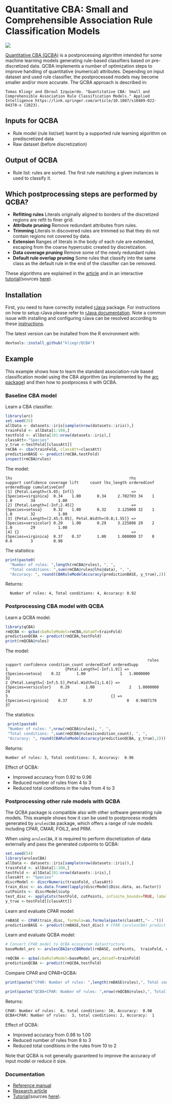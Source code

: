 # Quantitative CBA: Small and Comprehensible Association Rule Classification Models 

[![](https://www.r-pkg.org/badges/version/qCBA)](https://cran.r-project.org/web/packages/qCBA/index.html)
 
[Quantitative CBA (QCBA)](https://link.springer.com/article/10.1007/s10489-022-04370-x) is a postprocessing algorithm intended for some machine learning models generating rule-based classifiers based on pre-discretized data.  QCBA implements a number of 
optimization steps to improve handling of quantitative (numerical) attributes. Depending on input dataset and used rule classifier, the postprocessed models may become smaller and/or more accurate. 
The QCBA approach is described in:
 ```
Tomas Kliegr and Ebroul Izquierdo. "Quantitative CBA: Small and Comprehensible Association Rule Classification Models." Applied Intelligence https://link.springer.com/article/10.1007/s10489-022-04370-x (2023).
 ```

## Inputs for  QCBA
- Rule model (rule list/set) learnt by a supported rule learning algorithm on prediscretized data
- Raw dataset (before discretization) 

## Output of QCBA
- Rule list: rules are sorted. The first  rule matching a given instances is used to classify it.

## Which postprocessing steps are performed by QCBA?

- **Refitting rules** Literals originally aligned to borders of the discretized  regions are refit to finer grid.
- **Attribute pruning** Remove redundant attributes from rules. 
- **Trimming** Literals in discovered rules are trimmed so that they do not contain regions not covered by data.
- **Extension** Ranges of literals in the body of each rule are extended, escaping from the coarse hypercubic created by discretization.
- **Data coverage pruning** Remove some of the newly redundant rules
- **Default rule overlap pruning** Some rules that classify into the same class as the default rule in the end of the classifier can be removed. 

These algorithms are explained in the [article](https://link.springer.com/article/10.1007/s10489-022-04370-x) and in an interactive [tutorial](http://nb.vse.cz/~klit01/qcba/tutorial.html)(sources [here](https://github.com/kliegr/QCBA/blob/master/man/tutorial.Rmd)).

## Installation
First, you need to have correctly installed [rJava](https://cran.r-project.org/web/packages/rJava/index.html) package. 
For instructions on how to setup rJava please refer to [rJava documentation](https://cran.r-project.org/web/packages/rJava/index.html).
Note a common issue with installing and configuring rJava can be resolved according to these [instructions](https://stackoverflow.com/questions/3311940/r-rjava-package-install-failing).

The latest version can be installed from the R environment with:
```R
devtools::install_github("kliegr/QCBA")
```
## Example
This example shows how to learn the standard association-rule based classification model 
using the CBA algorithm (as implemented by the [arc package](https://github.com/kliegr/arc)) 
and then how to postprocess it with QCBA.

### Baseline CBA model

Learn a CBA classifier.
```R
library(arc)
set.seed(25)
allData <- datasets::iris[sample(nrow(datasets::iris)),]
trainFold <- allData[1:100,]
testFold <- allData[101:nrow(datasets::iris),]
classAtt<-"Species"
y_true <-testFold[[classAtt]]
rmCBA <- cba(trainFold, classAtt=classAtt)
predictionBASE <- predict(rmCBA,testFold)
inspect(rmCBA@rules)
```
The model:

    lhs                                                   rhs                  support confidence coverage lift     count lhs_length orderedConf orderedSupp cumulativeConf
    [1] {Petal.Length=(5.05; Inf]}                         => {Species=virginica}  0.34    1.00       0.34     2.702703 34    1          1.0        34          1.00      
    [2] {Petal.Length=[-Inf;2.45]}                         => {Species=setosa}     0.32    1.00       0.32     3.125000 32    1          1.0        32          1.00        
    [3] {Petal.Length=(2.45;5.05], Petal.Width=(0.8;1.55]} => {Species=versicolor} 0.29    1.00       0.29     3.225806 29    2          1.0        29          1.00         
    [4] {}                                                 => {Species=virginica}  0.37    0.37       1.00     1.000000 37    0          0.6        3         0.98        

The statistics:
```R
print(paste0(
  "Number of rules: ",length(rmCBA@rules), ", ",
  "Total conditions: ",sum(rmCBA@rules@lhs@data), ", ", 
  "Accuracy: ", round(CBARuleModelAccuracy(predictionBASE, y_true),2)))
```
Returns:

      Number of rules: 4, Total conditions: 4, Accuracy: 0.92

### Postprocessing CBA model with QCBA
Learn a QCBA model.
```R
library(qCBA)
rmQCBA <- qcba(cbaRuleModel=rmCBA,datadf=trainFold)
predictionQCBA <- predict(rmQCBA,testFold)
print(rmQCBA@rules)
``` 
The model:

                                                                  rules support confidence condition_count orderedConf orderedSupp
    1                         {Petal.Length=[-Inf;1.9]} => {Species=setosa}    0.32       1.00               1   1.0000000          32
    2 {Petal.Length=[-Inf;5.5],Petal.Width=[1;1.6]} => {Species=versicolor}    0.29       1.00               2   1.0000000          29
    3                                             {} => {Species=virginica}    0.37       0.37               0   0.9487179          37
The statistics:
```R
 print(paste0(
 "Number of rules: ",nrow(rmQCBA$rules), ", ",
 "Total conditions: ",sum(rmQCBA@rules$condition_count), ", ", 
 "Accuracy: ", round(CBARuleModelAccuracy(predictionQCBA, y_true),2)))
```
Returns:

    Number of rules: 3, Total conditions: 3, Accuracy:  0.96

Effect of QCBA:
- Improved accuracy from 0.92 to 0.96
- Reduced number of rules from 4 to 3
- Reduced total conditions in the rules from 4 to 3

### Postprocessing other rule models with QCBA
The QCBA package is compatible also with other software generating rule models.
This example shows how it can be used to postprocess models generated by
`arulesCBA` package, which offers a range of rule models including 
CPAR, CMAR, FOIL2,  and PRM.

When using `arulesCBA`, it is required to perform discretization of data externally 
and pass the generated cutpoints to QCBA:

```R
set.seed(54)
library(arulesCBA)
allData <- datasets::iris[sample(nrow(datasets::iris)),]
trainFold <- allData[1:100,]
testFold <- allData[101:nrow(datasets::iris),]
classAtt <- "Species"
discrModel <- discrNumeric(trainFold, classAtt)
train_disc <- as.data.frame(lapply(discrModel$Disc.data, as.factor))
cutPoints <- discrModel$cutp
test_disc <- applyCuts(testFold, cutPoints, infinite_bounds=TRUE, labels=TRUE)
y_true <-testFold[[classAtt]]
```
Learn and evaluate CPAR model:
```R
rmBASE <- CPAR(train_disc, formula=as.formula(paste(classAtt,"~ .")))
predictionBASE <- predict(rmBASE,test_disc) # CPAR (arulesCBA) predict function 
```
Learn and evaluate QCBA model:
```R
# Convert CPAR model to QCBA ecosystem datastructure
baseModel_arc <- arulesCBA2arcCBAModel(rmBASE, cutPoints,  trainFold, classAtt)

rmQCBA <- qcba(cbaRuleModel=baseModel_arc,datadf=trainFold)
predictionQCBA <- predict(rmQCBA,testFold) 
```
Compare CPAR and CPAR+QCBA:
```R
print(paste("CPAR: Number of rules: ",length(rmBASE$rules),", Total conditions:",sum(rmBASE$rules@lhs@data), ", Accuracy: ",round(CBARuleModelAccuracy(predictionBASE, y_true),2)))

print(paste("QCBA+CPAR: Number of rules: ",nrow(rmQCBA@rules),", Total conditions:",sum(rmQCBA@rules$condition_count), ", Accuracy: ",round(CBARuleModelAccuracy(predictionQCBA, y_true),2)))
```

Returns:

    CPAR: Number of rules:  8, total conditions: 10, Accuracy:  0.98
    QCBA+CPAR: Number of rules:  3, total conditions: 2, Accuracy:  1

Effect of QCBA:
- Improved accuracy from 0.98 to 1.00
- Reduced number of rules from 8 to 3
- Reduced total conditions in the rules from 10 to 2

Note that QCBA is not generally guaranteed to improve the accuracy of input model or reduce it size.

### Documentation
 - [Reference manual](https://cran.r-project.org/web/packages/qCBA/qCBA.pdf)
 - [Research article](https://link.springer.com/article/10.1007/s10489-022-04370-x)
 - [Tutorial](http://nb.vse.cz/~klit01/qcba/tutorial.html)(sources [here](https://github.com/kliegr/QCBA/blob/master/man/tutorial.Rmd)).